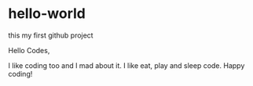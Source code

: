 # hello-world
this my first github project

Hello Codes,

I like coding too and I mad about it. I like eat, play and sleep code. Happy coding!
